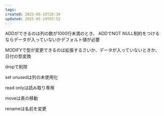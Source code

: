 ```yaml
---
tags: 
created: 2025-05-15T20:39
updated: 2025-05-19T03:52
---
```


ADDができるのは列の数が1000行未満のとき、
ADDでNOT NULL制約をつけるならデータが入っていないかデフォルト値が必要

MODIFYで型が変更できるのは拡張するさいか、データが入っていないときか、日付の型変換

dropで削除

set unusedは列の未使用化

read onlyは読み取り専用

moveは表の移動

renameは名前を変更